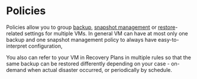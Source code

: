 # Policies

Policies allow you to group [backup](virtual-environments-backup.md), [snapshot management](vm-snapshot-management.md) or [restore](vm-recovery-plans.md)-related settings for multiple VMs. In general VM can have at most only one backup and one snapshot management policy to always have easy-to-interpret configuration,

You also can refer to your VM in Recovery Plans in multiple rules so that the same backup can be restored differently depending on your case - on-demand when actual disaster occurred, or periodically by schedule.

